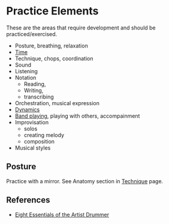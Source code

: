 # Practice Elements

These are the areas that require development and should be practiced/exercised.

- Posture, breathing, relaxation
- [Time](time)
- Technique, chops, coordination
- Sound
- Listening
- Notation
    - Reading,
    - Writing,
    - transcribing
- Orchestration, musical expression
- [Dynamics](dynamics)
- [Band playing](/band/band), playing with others, accompainment
- Improvisation
    - solos
    - creating melody
    - composition
- Musical styles

## Posture

Practice with a mirror. See Anatomy section in [Technique](technique) page.

## References

* [Eight Essentials of the Artist Drummer](https://tigerbill.com/drumlessons/eightessentialsoftheartistdrummer.htm)